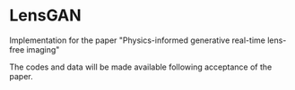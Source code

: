 # LensGAN
Implementation for the paper "Physics-informed generative real-time lens-free imaging"

The codes and data will be made available following acceptance of the paper.
